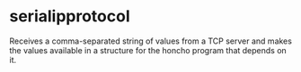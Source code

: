 # serialipprotocol
Receives a comma-separated string of values from a TCP server and makes the values available in a structure for the honcho program that depends on it.
